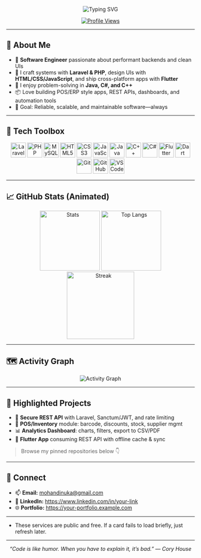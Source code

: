<!-- Profile README for G.A.M. Dinuka -->
<!-- Replace USERNAME with your GitHub username everywhere below -->

<p align="center">
  <img src="https://readme-typing-svg.demolab.com?font=JetBrains+Mono&weight=700&size=28&duration=2800&pause=900&color=00D1FF&center=true&vCenter=true&width=900&lines=Hi%2C+I'm+G.A.M.+Dinuka+%F0%9F%91%8B;Software+Engineer+%7C+Laravel+%7C+PHP;Front+to+Back%3A+HTML+%7C+CSS+%7C+JavaScript;Also+build+with+Java%2C+C%23%2C+C%2B%2B%2C+Flutter;Clean+Code+%7C+Scalable+Systems+%7C+Fast+Delivery" alt="Typing SVG" />
</p>

<div align="center">

[![Profile Views](https://komarev.com/ghpvc/?username=USERNAME&style=for-the-badge)](#)
<!--[![GitHub Followers](https://img.shields.io/github/followers/USERNAME?style=for-the-badge)](2)
[![Stars](https://img.shields.io/github/stars/USERNAME?style=for-the-badge)]()-->

</div>

---

## 🚀 About Me

- 💼 **Software Engineer** passionate about performant backends and clean UIs  
- 🧰 I craft systems with **Laravel & PHP**, design UIs with **HTML/CSS/JavaScript**, and ship cross-platform apps with **Flutter**  
- 🧪 I enjoy problem-solving in **Java, C#, and C++**  
- 📦 Love building POS/ERP style apps, REST APIs, dashboards, and automation tools  
- 🎯 Goal: Reliable, scalable, and maintainable software—always

---

## 🧰 Tech Toolbox

<p align="center">
  <!-- Frameworks / Back-end -->
  <img src="[http://www.w3.org/2000/svg" height="40" alt="Laravel"/>
  <img src="https://cdn.jsdelivr.net/gh/devicons/devicon/icons/php/php-original.svg" height="40" alt="PHP"/>
  <img src="https://cdn.jsdelivr.net/gh/devicons/devicon/icons/mysql/mysql-original.svg" height="40" alt="MySQL"/>
  <!-- Front-end -->
  <img src="https://cdn.jsdelivr.net/gh/devicons/devicon/icons/html5/html5-original.svg" height="40" alt="HTML5"/>
  <img src="https://cdn.jsdelivr.net/gh/devicons/devicon/icons/css3/css3-original.svg" height="40" alt="CSS3"/>
  <img src="https://cdn.jsdelivr.net/gh/devicons/devicon/icons/javascript/javascript-original.svg" height="40" alt="JavaScript"/>
  <!-- Languages -->
  <img src="https://cdn.jsdelivr.net/gh/devicons/devicon/icons/java/java-original.svg" height="40" alt="Java"/>
  <img src="https://cdn.jsdelivr.net/gh/devicons/devicon/icons/cplusplus/cplusplus-original.svg" height="40" alt="C++"/>
  <img src="https://cdn.jsdelivr.net/gh/devicons/devicon/icons/csharp/csharp-original.svg" height="40" alt="C#"/>
  <!-- Mobile / Cross-platform -->
  <img src="https://cdn.jsdelivr.net/gh/devicons/devicon/icons/flutter/flutter-original.svg" height="40" alt="Flutter"/>
  <img src="https://cdn.jsdelivr.net/gh/devicons/devicon/icons/dart/dart-original.svg" height="40" alt="Dart"/>
  <!-- Tools -->
  <img src="https://cdn.jsdelivr.net/gh/devicons/devicon/icons/git/git-original.svg" height="40" alt="Git"/>
  <img src="https://cdn.jsdelivr.net/gh/devicons/devicon/icons/github/github-original.svg" height="40" alt="GitHub"/>
  <img src="https://cdn.jsdelivr.net/gh/devicons/devicon/icons/vscode/vscode-original.svg" height="40" alt="VS Code"/>
</p>

---

## 📈 GitHub Stats (Animated)

<div align="center">

<!-- Repo & commit stats -->
<img src="https://github-readme-stats.vercel.app/api?username=USERNAME&show_icons=true&rank_icon=github&include_all_commits=true&theme=tokyonight" height="160" alt="Stats"/>

<!-- Top languages -->
<img src="https://github-readme-stats.vercel.app/api/top-langs/?username=USERNAME&layout=compact&langs_count=8&theme=tokyonight" height="160" alt="Top Langs"/>

<!-- Streak -->
<img src="https://streak-stats.demolab.com?user=USERNAME&theme=tokyonight&date_format=j%20M%5B%20Y%5D" height="180" alt="Streak"/>

</div>

---

## 🗺️ Activity Graph

<div align="center">
  <img src="https://github-readme-activity-graph.vercel.app/graph?username=USERNAME&theme=tokyo-night&area=true" alt="Activity Graph">
</div>

---

## 🧩 Highlighted Projects

- 🔐 **Secure REST API** with Laravel, Sanctum/JWT, and rate limiting  
- 🧾 **POS/Inventory** module: barcode, discounts, stock, supplier mgmt  
- 📊 **Analytics Dashboard**: charts, filters, export to CSV/PDF  
- 📱 **Flutter App** consuming REST API with offline cache & sync  

> Browse my pinned repositories below 👇

---

## 🤝 Connect

- 📫 **Email:** mohandinuka@gmail.com  
- 💼 **LinkedIn:** https://www.linkedin.com/in/your-link  
- 🌐 **Portfolio:** https://your-portfolio.example.com

---

   - These services are public and free. If a card fails to load briefly, just refresh later.

---

<p align="center">
  <i>“Code is like humor. When you have to explain it, it’s bad.” — Cory House</i>
</p>
